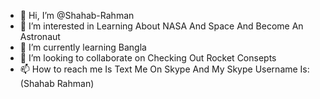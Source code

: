 - 👋 Hi, I’m @Shahab-Rahman
- 👀 I’m interested in Learning About NASA And Space And Become An Astronaut
- 🌱 I’m currently learning Bangla
- 💞️ I’m looking to collaborate on Checking Out Rocket Consepts
- 📫 How to reach me Is Text Me On Skype And My Skype Username Is: (Shahab Rahman)

<!---
Shahab-Rahman/Shahab-Rahman is a ✨ special ✨ repository because its `README.md` (this file) appears on your GitHub profile.
You can click the Preview link to take a look at your changes.
--->
